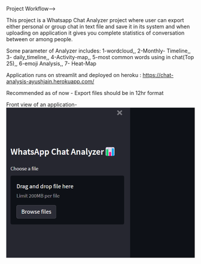 Project Workflow-->

This project is a  Whatsapp Chat Analyzer project where user can export either personal or group chat in text file and save it in its system and when uploading on application it gives you complete statistics of conversation between or among people.

Some parameter of Analyzer includes:
1-wordcloud,,
2-Monthly- Timeline,,
3- daily_timeline,,
4-Activity-map,,
5-most common words using in chat(Top 25),,
6-emoji Analysis,,
7- Heat-Map

Application runs on streamlit and deployed on heroku :
https://chat-analysis-ayushjain.herokuapp.com/

Recommended as of now - Export files should be in 12hr format


Front view of an application-
![img_1.png](img_1.png)
